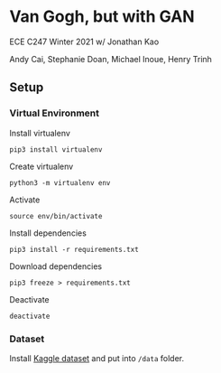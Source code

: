 # Van Gogh, but with GAN

ECE C247 Winter 2021 w/ Jonathan Kao

Andy Cai, Stephanie Doan, Michael Inoue, Henry Trinh

## Setup

### Virtual Environment

Install virtualenv
```
pip3 install virtualenv
```

Create virtualenv
```
python3 -m virtualenv env
``` 

Activate
```
source env/bin/activate
```

Install dependencies
```
pip3 install -r requirements.txt
```

Download dependencies  
```
pip3 freeze > requirements.txt
```

Deactivate 
```
deactivate
```

### Dataset
Install [Kaggle dataset](https://www.kaggle.com/ipythonx/van-gogh-paintings) and put into `/data` folder.
